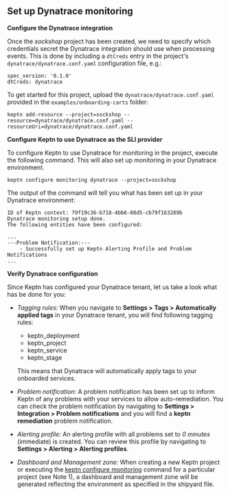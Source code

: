 ## Set up Dynatrace monitoring

**Configure the Dynatrace integration**

Once the *sockshop* project has been created, we need to specify which credentials secret the Dynatrace integration should use when processing events. This is done by including a `dtCreds` entry in the project's `dynatrace/dynatrace.conf.yaml` configuration file, e.g.:

```
spec_version: '0.1.0'
dtCreds: dynatrace
```

To get started for this project, upload the `dynatrace/dynatrace.conf.yaml` provided in the `examples/onboarding-carts` folder:

<!-- command -->
```
keptn add-resource --project=sockshop --resource=dynatrace/dynatrace.conf.yaml --resourceUri=dynatrace/dynatrace.conf.yaml 
```

**Configure Keptn to use Dynatrace as the SLI provider**

To configure Keptn to use Dynatrace for monitoring in the project, execute the following command. This will also set up monitoring in your Dynatrace environment.

<!-- command -->
```
keptn configure monitoring dynatrace --project=sockshop
```

The output of the command will tell you what has been set up in your Dynatrace environment:
```
ID of Keptn context: 79f19c36-b718-4bb6-88d5-cb79f163289b
Dynatrace monitoring setup done.
The following entities have been configured:

...
---Problem Notification:--- 
    - Successfully set up Keptn Alerting Profile and Problem Notifications
...

```

**Verify Dynatrace configuration**

Since Keptn has configured your Dynatrace tenant, let us take a look what has be done for you:


- *Tagging rules:* When you navigate to **Settings > Tags > Automatically applied tags** in your Dynatrace tenant, you will find following tagging rules:
    - keptn_deployment
    - keptn_project
    - keptn_service
    - keptn_stage
  
    This means that Dynatrace will automatically apply tags to your onboarded services.

- *Problem notification:* A problem notification has been set up to inform Keptn of any problems with your services to allow auto-remediation. You can check the problem notification by navigating to **Settings > Integration > Problem notifications** and you will find a **keptn remediation** problem notification.

- *Alerting profile:* An alerting profile with all problems set to *0 minutes* (immediate) is created. You can review this profile by navigating to **Settings > Alerting > Alerting profiles**.

- *Dashboard and Management zone:* When creating a new Keptn project or executing the [keptn configure monitoring](https://keptn.sh/docs/0.13.x/reference/cli/commands/keptn_configure_monitoring/) command for a particular project (see Note 1), a dashboard and management zone will be generated reflecting the environment as specified in the shipyard file.
